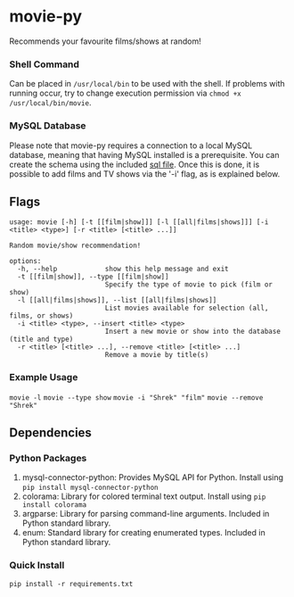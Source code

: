 # movie-py
Recommends your favourite films/shows at random!

### Shell Command
Can be placed in `/usr/local/bin` to be used with the shell.  If problems with running occur, try to change execution permission via `chmod +x /usr/local/bin/movie`.

### MySQL Database
Please note that movie-py requires a connection to a local MySQL database, meaning that having MySQL installed is a prerequisite.  You can create the schema using the included [sql file](./my_movies.sql).  Once this is done, it is possible to add films and TV shows via the '-i' flag, as is explained below.

## Flags
```
usage: movie [-h] [-t [[film|show]]] [-l [[all|films|shows]]] [-i <title> <type>] [-r <title> [<title> ...]]

Random movie/show recommendation!

options:
  -h, --help            show this help message and exit
  -t [[film|show]], --type [[film|show]]
                        Specify the type of movie to pick (film or show)
  -l [[all|films|shows]], --list [[all|films|shows]]
                        List movies available for selection (all, films, or shows)
  -i <title> <type>, --insert <title> <type>
                        Insert a new movie or show into the database (title and type)
  -r <title> [<title> ...], --remove <title> [<title> ...]
                        Remove a movie by title(s)
```

### Example Usage
`movie -l`
`movie --type show`
`movie -i "Shrek" "film"`
`movie --remove "Shrek"`

## Dependencies
### Python Packages

1. mysql-connector-python: Provides MySQL API for Python.  Install using `pip install mysql-connector-python`
2. colorama: Library for colored terminal text output.  Install using `pip install colorama`
3. argparse: Library for parsing command-line arguments.  Included in Python standard library.
4. enum: Standard library for creating enumerated types.  Included in Python standard library.

### Quick Install
`pip install -r requirements.txt`
